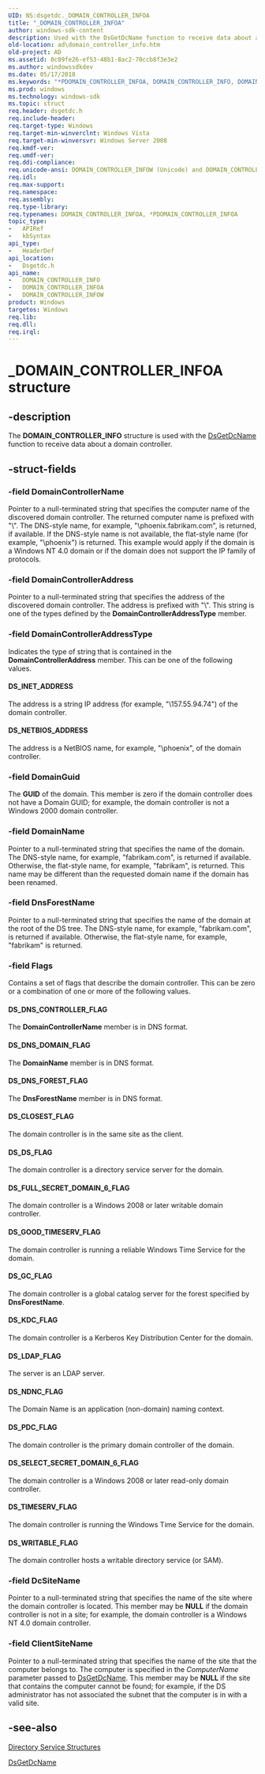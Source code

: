 ```yaml
---
UID: NS:dsgetdc._DOMAIN_CONTROLLER_INFOA
title: "_DOMAIN_CONTROLLER_INFOA"
author: windows-sdk-content
description: Used with the DsGetDcName function to receive data about a domain controller.
old-location: ad\domain_controller_info.htm
old-project: AD
ms.assetid: 0c09fe26-ef53-48b1-8ac2-70ccb8f3e3e2
ms.author: windowssdkdev
ms.date: 05/17/2018
ms.keywords: "*PDOMAIN_CONTROLLER_INFOA, DOMAIN_CONTROLLER_INFO, DOMAIN_CONTROLLER_INFO structure [Active Directory], DOMAIN_CONTROLLER_INFOA, DOMAIN_CONTROLLER_INFOW, DS_CLOSEST_FLAG, DS_DNS_CONTROLLER_FLAG, DS_DNS_DOMAIN_FLAG, DS_DNS_FOREST_FLAG, DS_DS_FLAG, DS_FULL_SECRET_DOMAIN_6_FLAG, DS_GC_FLAG, DS_GOOD_TIMESERV_FLAG, DS_INET_ADDRESS, DS_KDC_FLAG, DS_LDAP_FLAG, DS_NDNC_FLAG, DS_NETBIOS_ADDRESS, DS_PDC_FLAG, DS_SELECT_SECRET_DOMAIN_6_FLAG, DS_TIMESERV_FLAG, DS_WRITABLE_FLAG, PDOMAIN_CONTROLLER_INFO, PDOMAIN_CONTROLLER_INFO structure pointer [Active Directory], _DOMAIN_CONTROLLER_INFOA, _glines_domain_controller_info, ad.domain__controller__info, ad.domain_controller_info, dsgetdc/DOMAIN_CONTROLLER_INFO, dsgetdc/DOMAIN_CONTROLLER_INFOA, dsgetdc/DOMAIN_CONTROLLER_INFOW, dsgetdc/PDOMAIN_CONTROLLER_INFO"
ms.prod: windows
ms.technology: windows-sdk
ms.topic: struct
req.header: dsgetdc.h
req.include-header: 
req.target-type: Windows
req.target-min-winverclnt: Windows Vista
req.target-min-winversvr: Windows Server 2008
req.kmdf-ver: 
req.umdf-ver: 
req.ddi-compliance: 
req.unicode-ansi: DOMAIN_CONTROLLER_INFOW (Unicode) and DOMAIN_CONTROLLER_INFOA (ANSI)
req.idl: 
req.max-support: 
req.namespace: 
req.assembly: 
req.type-library: 
req.typenames: DOMAIN_CONTROLLER_INFOA, *PDOMAIN_CONTROLLER_INFOA
topic_type:
-	APIRef
-	kbSyntax
api_type:
-	HeaderDef
api_location:
-	Dsgetdc.h
api_name:
-	DOMAIN_CONTROLLER_INFO
-	DOMAIN_CONTROLLER_INFOA
-	DOMAIN_CONTROLLER_INFOW
product: Windows
targetos: Windows
req.lib: 
req.dll: 
req.irql: 
---
```


# _DOMAIN_CONTROLLER_INFOA structure


## -description


The <b>DOMAIN_CONTROLLER_INFO</b> structure is used with the <a href="https://msdn.microsoft.com/da8b2983-5e45-40b0-b552-c9b3a1d8ae94">DsGetDcName</a> function to receive  data about a domain controller.


## -struct-fields




### -field DomainControllerName

Pointer to a null-terminated string that specifies the computer name of the discovered domain controller. The returned computer name is prefixed with "\\". The DNS-style name, for example, "\\phoenix.fabrikam.com", is returned, if available. If the DNS-style name is not available, the flat-style name (for example, "\\phoenix") is returned. This example would apply if the domain is a Windows NT 4.0 domain or if the domain does not support the IP family of protocols.


### -field DomainControllerAddress

Pointer to a null-terminated string that specifies the address of the discovered domain controller. The address is prefixed with "\\". This string is one of the types defined by the <b>DomainControllerAddressType</b> member.


### -field DomainControllerAddressType

Indicates the type of string that is contained in the <b>DomainControllerAddress</b> member. This can be one of the following values.



#### DS_INET_ADDRESS

The address is a string IP address (for example, "\\157.55.94.74") of the domain controller.



#### DS_NETBIOS_ADDRESS

The address is a NetBIOS name, for example, "\\phoenix", of the domain controller.


### -field DomainGuid

The <b>GUID</b> of the domain. This member is zero if the domain controller does not have a Domain GUID; for example, the domain controller is not a Windows 2000 domain controller.


### -field DomainName

Pointer to a null-terminated string that specifies the name of the domain. The DNS-style name, for example, "fabrikam.com", is returned if available. Otherwise, the flat-style name, for example, "fabrikam", is returned. This name may be different than the requested domain name if the domain has been renamed.


### -field DnsForestName

Pointer to a null-terminated string that specifies the name of the domain at the root of the DS tree. The DNS-style name, for example, "fabrikam.com", is returned if available. Otherwise, the flat-style name, for example, "fabrikam" is returned.


### -field Flags

Contains a set of flags that describe the domain controller. 
This can be zero or a combination of one or more of the following values.



#### DS_DNS_CONTROLLER_FLAG

The <b>DomainControllerName</b> member is in DNS format.



#### DS_DNS_DOMAIN_FLAG

The <b>DomainName</b> member is in DNS format.



#### DS_DNS_FOREST_FLAG

The <b>DnsForestName</b> member is in DNS format.



#### DS_CLOSEST_FLAG

The domain controller is in the same site as the client.



#### DS_DS_FLAG

The domain controller is a directory service server for the domain.



#### DS_FULL_SECRET_DOMAIN_6_FLAG

The domain controller is a Windows 2008 or later writable domain controller.



#### DS_GOOD_TIMESERV_FLAG

The domain controller is running a reliable Windows Time Service for the domain.



#### DS_GC_FLAG

The domain controller is a global catalog server for the forest specified by <b>DnsForestName</b>.



#### DS_KDC_FLAG

The domain controller is a Kerberos Key Distribution Center for the domain.



#### DS_LDAP_FLAG

The server is an LDAP server.



#### DS_NDNC_FLAG

The Domain Name is an application (non-domain) naming context.



#### DS_PDC_FLAG

The domain controller is the primary domain controller of the domain.



#### DS_SELECT_SECRET_DOMAIN_6_FLAG

The domain controller is a Windows 2008 or later read-only domain controller.



#### DS_TIMESERV_FLAG

The domain controller is running the Windows Time Service for the domain.



#### DS_WRITABLE_FLAG

The domain controller hosts a writable directory service (or SAM).


### -field DcSiteName

Pointer to a null-terminated string that specifies the name of the site where the domain controller is located. This member may be <b>NULL</b> if the domain controller is not in a site; for example, the domain controller is a Windows NT 4.0 domain controller.


### -field ClientSiteName

Pointer to a null-terminated string that specifies the name of the site that the computer belongs to. The computer is specified in the <i>ComputerName</i> parameter passed to <a href="https://msdn.microsoft.com/da8b2983-5e45-40b0-b552-c9b3a1d8ae94">DsGetDcName</a>. This member may be <b>NULL</b> if the site that contains the computer cannot be found; for example, if the DS administrator has not associated the subnet that the computer is in with a valid site.


## -see-also




<a href="https://msdn.microsoft.com/4df5f356-a39b-40a4-9e62-994ad27df3a9">Directory Service Structures</a>



<a href="https://msdn.microsoft.com/da8b2983-5e45-40b0-b552-c9b3a1d8ae94">DsGetDcName</a>
 

 

